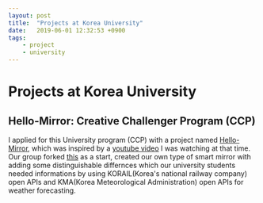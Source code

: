 ```yaml
---
layout: post
title:  "Projects at Korea University"
date:   2019-06-01 12:32:53 +0900
tags:
    - project
    - university
---
```

# Projects at Korea University

## Hello-Mirror: Creative Challenger Program (CCP)

I applied for this University program (CCP) with a project named [Hello-Mirror](https://github.com/kstash/ccp-hello-mirror), which was inspired by a [youtube video](https://www.youtube.com/watch?v=eE-YvYmlYLU&ab_channel=Ajithvalappil) I was watching at that time.
Our group forked [this](https://github.com/HackerShackOfficial/Smart-Mirror) as a start, created our own type of smart mirror with adding some distinguishable differnces which our university students needed informations by using KORAIL(Korea's national railway company) open APIs and KMA(Korea Meteorological Administration) open APIs for weather forecasting.